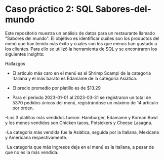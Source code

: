 # Caso práctico 2: SQL Sabores-del-mundo

Este repositorio muestra un análisis de datos para un restaurante llamado "Sabores del mundo". El objetivo es identificar cuáles son los productos del menú que han tenido más éxito y cuales son los que menos han gustado a los clientes.
Para ello se utilizó la herramienta de SQL y se encontraron los siguientes insights:

Hallazgos

- El artículo más caro en el menú es el Shrimp Scampi de la categoría Italiana y el más barato es Edamame de la categoría Asiática.

- El precio promedio por platillo es de $13.29

- Para el periodo 2023-01-01 al 2023-03-31 se registraron un total de 5370 pedidos únicos del menú, registrándose un máximo de 14 artículo por orden.

-Los 3 platillos más vendidos fueron: Hamburger, Edamame y Korean Bowl y los menos vendidos son Chicken tacos, Potsickers y Cheese Lasagna.

-La categoría más vendida fue la Asiática, seguida por la Italiana, Mexicana y Americana respectivamente. 

-La categoría que más ingresos deja en el menú es la Italiana, a pesar de que no es la más vendida.
